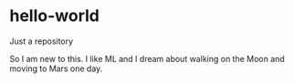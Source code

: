 # hello-world
Just a repository

So I am new to this. I like ML and I dream about 
walking on the Moon and moving to Mars one day.

